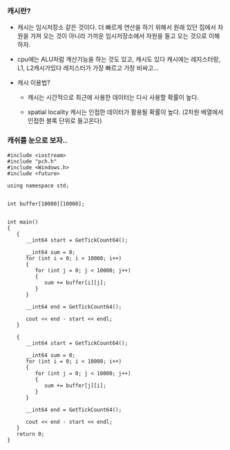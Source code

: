 
### 캐시란?

- 캐시는 임시저장소 같은 것이다. 더 빠르게 연산을 하기 위해서 원래 있던 집에서 자원을 가져 오는 것이 아니라 가까운 임시저장소에서 자원을 들고 오는 것으로 이해하자.

- cpu에는 ALU처럼 계산기능을 하는 것도 있고, 캐시도 있다 캐시에는 레지스터랑, L1, L2캐시가있다 레지스터가 가장 빠르고 가장 비싸고...


- 캐시 이용법?
	- 캐시는 시간적으로 최근에 사용한 데이터는 다시 사용할 확률이 높다.
    
    - spatial locality 캐시는 인접한 데이터가 활용될 확률이 높다.  (2차원 배열에서 인접한 블록 단위로 들고온다)
    
    
### 캐쉬를 눈으로 보자..

````
#include <iostream>
#include "pch.h"
#include <Windows.h>
#include <future>

using namespace std;


int buffer[10000][10000];


int main()
{
   {
      __int64 start = GetTickCount64();

      __int64 sum = 0;
      for (int i = 0; i < 10000; i++)
      {
         for (int j = 0; j < 10000; j++)
         {
            sum += buffer[i][j];
         }
      }

      __int64 end = GetTickCount64();

      cout << end - start << endl;
   }

   {
      __int64 start = GetTickCount64();

      __int64 sum = 0;
      for (int i = 0; i < 10000; i++)
      {
         for (int j = 0; j < 10000; j++)
         {
            sum += buffer[j][i];
         }
      }

      __int64 end = GetTickCount64();

      cout << end - start << endl;
   }
   return 0;
}

````